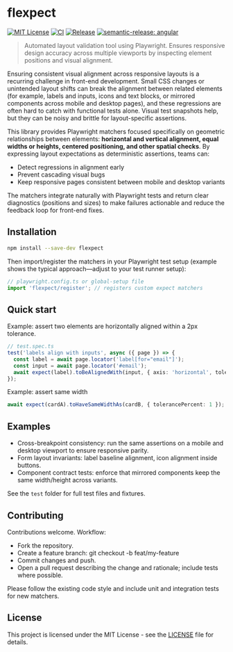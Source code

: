 # flexpect

[![MIT License][license-image]][license-url]
[![CI][ci-image]][ci-url]
[![Release][release-image]][release-url]
[![semantic-release: angular][semantic-release-image]][semantic-release-url]

> Automated layout validation tool using Playwright. Ensures responsive design accuracy across multiple viewports by inspecting element positions and visual alignment.

Ensuring consistent visual alignment across responsive layouts is a recurring challenge in front-end development. Small CSS changes or unintended layout shifts can break the alignment between related elements (for example, labels and inputs, icons and text blocks, or mirrored components across mobile and desktop pages), and these regressions are often hard to catch with functional tests alone. Visual test snapshots help, but they can be noisy and brittle for layout-specific assertions.

This library provides Playwright matchers focused specifically on geometric relationships between elements: **horizontal and vertical alignment, equal widths or heights, centered positioning, and other spatial checks**. By expressing layout expectations as deterministic assertions, teams can:

- Detect regressions in alignment early
- Prevent cascading visual bugs
- Keep responsive pages consistent between mobile and desktop variants

The matchers integrate naturally with Playwright tests and return clear diagnostics (positions and sizes) to make failures actionable and reduce the feedback loop for front-end fixes.

## Installation

```bash
npm install --save-dev flexpect
```

Then import/register the matchers in your Playwright test setup (example shows the typical approach—adjust to your test runner setup):

```typescript
// playwright.config.ts or global-setup file
import 'flexpect/register'; // registers custom expect matchers
```

## Quick start

Example: assert two elements are horizontally aligned within a 2px tolerance.

```typescript
// test.spec.ts
test('labels align with inputs', async ({ page }) => {
  const label = await page.locator('label[for="email"]');
  const input = await page.locator('#email');
  await expect(label).toBeAlignedWith(input, { axis: 'horizontal', tolerancePercent: 2 });
});
```

Example: assert same width

```typescript
await expect(cardA).toHaveSameWidthAs(cardB, { tolerancePercent: 1 });
```

## Examples

- Cross-breakpoint consistency: run the same assertions on a mobile and desktop viewport to ensure responsive parity.
- Form layout invariants: label baseline alignment, icon alignment inside buttons.
- Component contract tests: enforce that mirrored components keep the same width/height across variants.

See the `test` folder for full test files and fixtures.

## Contributing

Contributions welcome. Workflow:

- Fork the repository.
- Create a feature branch: git checkout -b feat/my-feature
- Commit changes and push.
- Open a pull request describing the change and rationale; include tests where possible.

Please follow the existing code style and include unit and integration tests for new matchers.

## License

This project is licensed under the MIT License - see the [LICENSE](LICENSE) file for details.

[license-image]: http://img.shields.io/badge/license-MIT-blue.svg?style=flat
[license-url]: LICENSE
[ci-image]: https://github.com/cyrilschumacher/flexpect/actions/workflows/ci.yml/badge.svg?branch=main
[ci-url]: https://github.com/cyrilschumacher/flexpect/actions/workflows/ci.yml
[release-image]: https://github.com/cyrilschumacher/flexpect/actions/workflows/release.yml/badge.svg?branch=main
[release-url]: https://github.com/cyrilschumacher/flexpect/actions/workflows/release.yml
[semantic-release-image]: https://img.shields.io/badge/semantic--release-angular-e10079?logo=semantic-release
[semantic-release-url]: https://github.com/semantic-release/semantic-release
